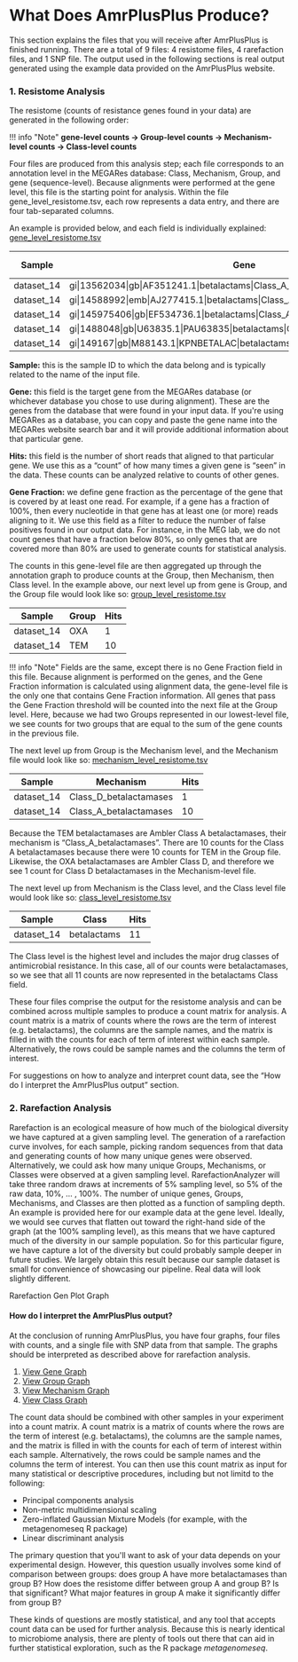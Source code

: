 # What Does AmrPlusPlus Produce?

This section explains the files that you will receive after AmrPlusPlus is finished running. There are a total of 9 files: 4 resistome files, 4 rarefaction files, and 1 SNP file. The output used in the following sections is real output generated using the example data provided on the AmrPlusPlus website.

### 1. Resistome Analysis
The resistome (counts of resistance genes found in your data) are generated in the following order:

!!! info "Note"
    **gene-level counts → Group-level counts → Mechanism-level counts → Class-level counts**

Four files are produced from this analysis step; each file corresponds to an annotation level in the MEGARes database: Class, Mechanism, Group, and gene (sequence-level). Because alignments were performed at the gene level, this file is the starting point for analysis. Within the file gene_level_resistome.tsv, each row represents a data entry, and there are four tab-separated columns.

An example is provided below, and each field is individually explained:
[gene_level_resistome.tsv](https://megares.meglab.org/amrplusplus/latest/_data/gene_level_resistome[4].tsv)



| Sample | Gene | Hits | Gene Fraction |
| ------ | ---- | ---- | ------------- |
| dataset_14 | gi\|13562034\|gb\|AF351241.1\|betalactams\|Class_A_betalactamases\|TEM | 5 |	32.3158 |
| dataset_14 | gi\|14588992\|emb\|AJ277415.1\|betalactams\|Class_A_betalactamases\|TEM | 2 |	14.6341 |
| dataset_14 | gi\|145975406\|gb\|EF534736.1\|betalactams\|Class_A_betalactamases\|TEM | 2 |	23.4637 |
| dataset_14 | gi\|1488048\|gb\|U63835.1\|PAU63835\|betalactams\|Class_D_betalactamases\|OXA | 1 | 10.678 |
| dataset_14 | gi\|149167\|gb\|M88143.1\|KPNBETALAC\|betalactams\|Class_A_betalactamases\|TEM | 1 | 9.93691 |
 

**Sample:** this is the sample ID to which the data belong and is typically related to the name of the input file.

**Gene:** this field is the target gene from the MEGARes database (or whichever database you chose to use during alignment). These are the genes from the database that were found in your input data. If you're using MEGARes as a database, you can copy and paste the gene name into the MEGARes website search bar and it will provide additional information about that particular gene.

**Hits:** this field is the number of short reads that aligned to that particular gene. We use this as a “count” of how many times a given gene is “seen” in the data. These counts can be analyzed relative to counts of other genes.

**Gene Fraction:** we define gene fraction as the percentage of the gene that is covered by at least one read. For example, if a gene has a fraction of 100%, then every nucleotide in that gene has at least one (or more) reads aligning to it. We use this field as a filter to reduce the number of false positives found in our output data. For instance, in the MEG lab, we do not count genes that have a fraction below 80%, so only genes that are covered more than 80% are used to generate counts for statistical analysis.

The counts in this gene-level file are then aggregated up through the annotation graph to produce counts at the Group, then Mechanism, then Class level. In the example above, our next level up from gene is Group, and the Group file would look like so:
[group_level_resistome.tsv](https://megares.meglab.org/amrplusplus/latest/_data/group_level_resistome[5].tsv)

| Sample | Group | Hits | 
| ------ | ----- | ---- |
| dataset_14 | OXA | 1 |
| dataset_14 | TEM | 10 |

!!! info "Note"
    Fields are the same, except there is no Gene Fraction field in this file. Because alignment is performed on the genes, and the Gene Fraction information is calculated using alignment data, the gene-level file is the only one that contains Gene Fraction information. All genes that pass the Gene Fraction threshold will be counted into the next file at the Group level. Here, because we had two Groups represented in our lowest-level file, we see counts for two groups that are equal to the sum of the gene counts in the previous file.

The next level up from Group is the Mechanism level, and the Mechanism file would look like so:
[mechanism_level_resistome.tsv](https://megares.meglab.org/amrplusplus/latest/_data/mech_level_resistome[6].tsv)

| Sample | Mechanism | Hits |
| ------ | --------- | ---- |
| dataset_14 | Class_D_betalactamases | 1 |
| dataset_14 | Class_A_betalactamases |	10 |
 

Because the TEM betalactamases are Ambler Class A betalactamases, their mechanism is “Class_A_betalactamases”. There are 10 counts for the Class A betalactamases because there were 10 counts for TEM in the Group file. Likewise, the OXA betalactamases are Ambler Class D, and therefore we see 1 count for Class D betalactamases in the Mechanism-level file.

The next level up from Mechanism is the Class level, and the Class level file would look like so:
[class_level_resistome.tsv](https://megares.meglab.org/amrplusplus/latest/_data/class_level_resistome[7].tsv)

| Sample | Class | Hits |
| ------ | ----- | ---- |
| dataset_14 | betalactams | 11 |
 
The Class level is the highest level and includes the major drug classes of antimicrobial resistance. In this case, all of our counts were betalactamases, so we see that all 11 counts are now represented in the betalactams Class field.

These four files comprise the output for the resistome analysis and can be combined across multiple samples to produce a count matrix for analysis. A count matrix is a matrix of counts where the rows are the term of interest (e.g. betalactams), the columns are the sample names, and the matrix is filled in with the counts for each of term of interest within each sample. Alternatively, the rows could be sample names and the columns the term of interest.

For suggestions on how to analyze and interpret count data, see the “How do I interpret the AmrPlusPlus output” section.

### 2. Rarefaction Analysis

Rarefaction is an ecological measure of how much of the biological diversity we have captured at a given sampling level. The generation of a rarefaction curve involves, for each sample, picking random sequences from that data and generating counts of how many unique genes were observed. Alternatively, we could ask how many unique Groups, Mechanisms, or Classes were observed at a given sampling level. RarefactionAnalyzer will take three random draws at increments of 5% sampling level, so 5% of the raw data, 10%, … , 100%. The number of unique genes, Groups, Mechanisms, and Classes are then plotted as a function of sampling depth. An example is provided here for our example data at the gene level. Ideally, we would see curves that flatten out toward the right-hand side of the graph (at the 100% sampling level), as this means that we have captured much of the diversity in our sample population. So for this particular figure, we have capture a lot of the diversity but could probably sample deeper in future studies. We largely obtain this result because our sample dataset is small for convenience of showcasing our pipeline. Real data will look slightly different.

Rarefaction Gen Plot Graph
 

#### How do I interpret the AmrPlusPlus output?

At the conclusion of running AmrPlusPlus, you have four graphs, four files with counts, and a single file with SNP data from that sample. The graphs should be interpreted as described above for rarefaction analysis.

1. [View Gene Graph](https://megares.meglab.org/amrplusplus/latest/_pdf/Rarefaction_Gene_Plot[5].pdf)
1. [View Group Graph](https://megares.meglab.org/amrplusplus/latest/_pdf/Rarefaction_Group_Plot[4].pdf)
1. [View Mechanism Graph](https://megares.meglab.org/amrplusplus/latest/_pdf/Rarefaction_Mechanism_Level[5].pdf)
1. [View Class Graph](https://megares.meglab.org/amrplusplus/latest/_pdf/Rarefaction%20Class%20Plot[5].pdf)

The count data should be combined with other samples in your experiment into a count matrix. A count matrix is a matrix of counts where the rows are the term of interest (e.g. betalactams), the columns are the sample names, and the matrix is filled in with the counts for each of term of interest within each sample. Alternatively, the rows could be sample names and the columns the term of interest. You can then use this count matrix as input for many statistical or descriptive procedures, including but not limitd to the following:

- Principal components analysis
- Non-metric multidimensional scaling
- Zero-inflated Gaussian Mixture Models (for example, with the metagenomeseq R package)
- Linear discriminant analysis

The primary question that you'll want to ask of your data depends on your experimental design. However, this question usually involves some kind of comparison between groups: does group A have more betalactamases than group B? How does the resistome differ between group A and group B? Is that significant? What major features in group A make it significantly differ from group B?

These kinds of questions are mostly statistical, and any tool that accepts count data can be used for further analysis. Because this is nearly identical to microbiome analysis, there are plenty of tools out there that can aid in further statistical exploration, such as the R package *metagenomeseq*.